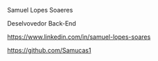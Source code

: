 Samuel Lopes Soaeres


Deselvovedor Back-End


https://www.linkedin.com/in/samuel-lopes-soares



https://github.com/Samucas1

